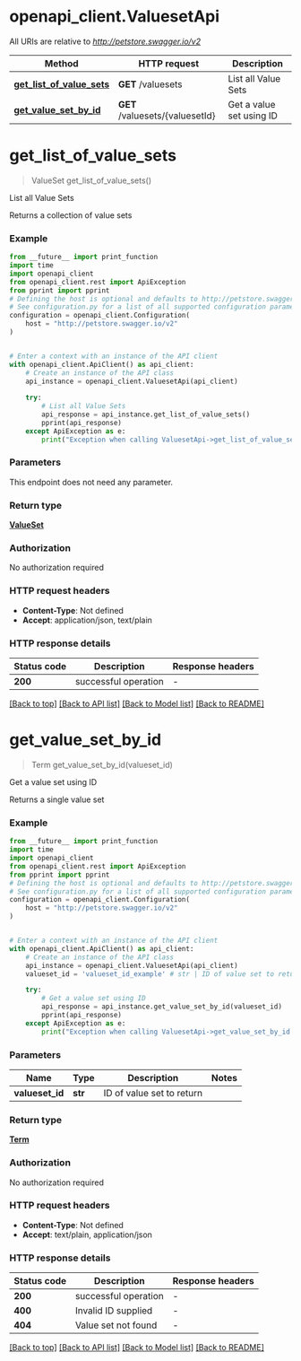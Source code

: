 # openapi_client.ValuesetApi

All URIs are relative to *http://petstore.swagger.io/v2*

Method | HTTP request | Description
------------- | ------------- | -------------
[**get_list_of_value_sets**](ValuesetApi.md#get_list_of_value_sets) | **GET** /valuesets | List all Value Sets
[**get_value_set_by_id**](ValuesetApi.md#get_value_set_by_id) | **GET** /valuesets/{valuesetId} | Get a value set using ID


# **get_list_of_value_sets**
> ValueSet get_list_of_value_sets()

List all Value Sets

Returns a collection of value sets

### Example

```python
from __future__ import print_function
import time
import openapi_client
from openapi_client.rest import ApiException
from pprint import pprint
# Defining the host is optional and defaults to http://petstore.swagger.io/v2
# See configuration.py for a list of all supported configuration parameters.
configuration = openapi_client.Configuration(
    host = "http://petstore.swagger.io/v2"
)


# Enter a context with an instance of the API client
with openapi_client.ApiClient() as api_client:
    # Create an instance of the API class
    api_instance = openapi_client.ValuesetApi(api_client)
    
    try:
        # List all Value Sets
        api_response = api_instance.get_list_of_value_sets()
        pprint(api_response)
    except ApiException as e:
        print("Exception when calling ValuesetApi->get_list_of_value_sets: %s\n" % e)
```

### Parameters
This endpoint does not need any parameter.

### Return type

[**ValueSet**](ValueSet.md)

### Authorization

No authorization required

### HTTP request headers

 - **Content-Type**: Not defined
 - **Accept**: application/json, text/plain

### HTTP response details
| Status code | Description | Response headers |
|-------------|-------------|------------------|
**200** | successful operation |  -  |

[[Back to top]](#) [[Back to API list]](../README.md#documentation-for-api-endpoints) [[Back to Model list]](../README.md#documentation-for-models) [[Back to README]](../README.md)

# **get_value_set_by_id**
> Term get_value_set_by_id(valueset_id)

Get a value set using ID

Returns a single value set

### Example

```python
from __future__ import print_function
import time
import openapi_client
from openapi_client.rest import ApiException
from pprint import pprint
# Defining the host is optional and defaults to http://petstore.swagger.io/v2
# See configuration.py for a list of all supported configuration parameters.
configuration = openapi_client.Configuration(
    host = "http://petstore.swagger.io/v2"
)


# Enter a context with an instance of the API client
with openapi_client.ApiClient() as api_client:
    # Create an instance of the API class
    api_instance = openapi_client.ValuesetApi(api_client)
    valueset_id = 'valueset_id_example' # str | ID of value set to return

    try:
        # Get a value set using ID
        api_response = api_instance.get_value_set_by_id(valueset_id)
        pprint(api_response)
    except ApiException as e:
        print("Exception when calling ValuesetApi->get_value_set_by_id: %s\n" % e)
```

### Parameters

Name | Type | Description  | Notes
------------- | ------------- | ------------- | -------------
 **valueset_id** | **str**| ID of value set to return | 

### Return type

[**Term**](Term.md)

### Authorization

No authorization required

### HTTP request headers

 - **Content-Type**: Not defined
 - **Accept**: text/plain, application/json

### HTTP response details
| Status code | Description | Response headers |
|-------------|-------------|------------------|
**200** | successful operation |  -  |
**400** | Invalid ID supplied |  -  |
**404** | Value set not found |  -  |

[[Back to top]](#) [[Back to API list]](../README.md#documentation-for-api-endpoints) [[Back to Model list]](../README.md#documentation-for-models) [[Back to README]](../README.md)

